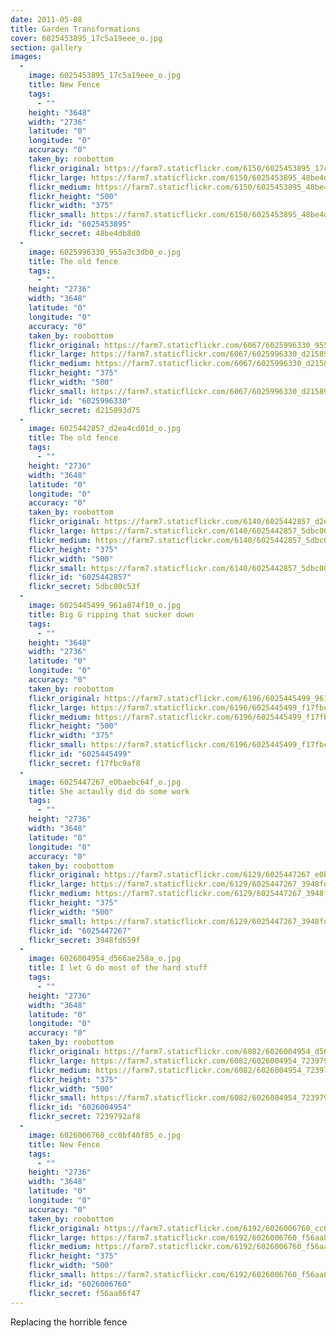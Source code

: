 ```yaml
---
date: 2011-05-08
title: Garden Transformations
cover: 6025453895_17c5a19eee_o.jpg
section: gallery
images:
  - 
    image: 6025453895_17c5a19eee_o.jpg
    title: New Fence
    tags:
      - ""
    height: "3648"
    width: "2736"
    latitude: "0"
    longitude: "0"
    accuracy: "0"
    taken_by: roobottom
    flickr_original: https://farm7.staticflickr.com/6150/6025453895_17c5a19eee_o.jpg
    flickr_large: https://farm7.staticflickr.com/6150/6025453895_48be4db8d0_b.jpg
    flickr_medium: https://farm7.staticflickr.com/6150/6025453895_48be4db8d0.jpg
    flickr_height: "500"
    flickr_width: "375"
    flickr_small: https://farm7.staticflickr.com/6150/6025453895_48be4db8d0_m.jpg
    flickr_id: "6025453895"
    flickr_secret: 48be4db8d0
  - 
    image: 6025996330_955a3c3db0_o.jpg
    title: The old fence
    tags:
      - ""
    height: "2736"
    width: "3648"
    latitude: "0"
    longitude: "0"
    accuracy: "0"
    taken_by: roobottom
    flickr_original: https://farm7.staticflickr.com/6067/6025996330_955a3c3db0_o.jpg
    flickr_large: https://farm7.staticflickr.com/6067/6025996330_d215893d75_b.jpg
    flickr_medium: https://farm7.staticflickr.com/6067/6025996330_d215893d75.jpg
    flickr_height: "375"
    flickr_width: "500"
    flickr_small: https://farm7.staticflickr.com/6067/6025996330_d215893d75_m.jpg
    flickr_id: "6025996330"
    flickr_secret: d215893d75
  - 
    image: 6025442857_d2ea4cd01d_o.jpg
    title: The old fence
    tags:
      - ""
    height: "2736"
    width: "3648"
    latitude: "0"
    longitude: "0"
    accuracy: "0"
    taken_by: roobottom
    flickr_original: https://farm7.staticflickr.com/6140/6025442857_d2ea4cd01d_o.jpg
    flickr_large: https://farm7.staticflickr.com/6140/6025442857_5dbc00c53f_b.jpg
    flickr_medium: https://farm7.staticflickr.com/6140/6025442857_5dbc00c53f.jpg
    flickr_height: "375"
    flickr_width: "500"
    flickr_small: https://farm7.staticflickr.com/6140/6025442857_5dbc00c53f_m.jpg
    flickr_id: "6025442857"
    flickr_secret: 5dbc00c53f
  - 
    image: 6025445499_961a874f10_o.jpg
    title: Big G ripping that sucker down
    tags:
      - ""
    height: "3648"
    width: "2736"
    latitude: "0"
    longitude: "0"
    accuracy: "0"
    taken_by: roobottom
    flickr_original: https://farm7.staticflickr.com/6196/6025445499_961a874f10_o.jpg
    flickr_large: https://farm7.staticflickr.com/6196/6025445499_f17fbc9af8_b.jpg
    flickr_medium: https://farm7.staticflickr.com/6196/6025445499_f17fbc9af8.jpg
    flickr_height: "500"
    flickr_width: "375"
    flickr_small: https://farm7.staticflickr.com/6196/6025445499_f17fbc9af8_m.jpg
    flickr_id: "6025445499"
    flickr_secret: f17fbc9af8
  - 
    image: 6025447267_e0baebc64f_o.jpg
    title: She actaully did do some work
    tags:
      - ""
    height: "2736"
    width: "3648"
    latitude: "0"
    longitude: "0"
    accuracy: "0"
    taken_by: roobottom
    flickr_original: https://farm7.staticflickr.com/6129/6025447267_e0baebc64f_o.jpg
    flickr_large: https://farm7.staticflickr.com/6129/6025447267_3948fd659f_b.jpg
    flickr_medium: https://farm7.staticflickr.com/6129/6025447267_3948fd659f.jpg
    flickr_height: "375"
    flickr_width: "500"
    flickr_small: https://farm7.staticflickr.com/6129/6025447267_3948fd659f_m.jpg
    flickr_id: "6025447267"
    flickr_secret: 3948fd659f
  - 
    image: 6026004954_d566ae258a_o.jpg
    title: I let G do most of the hard stuff
    tags:
      - ""
    height: "2736"
    width: "3648"
    latitude: "0"
    longitude: "0"
    accuracy: "0"
    taken_by: roobottom
    flickr_original: https://farm7.staticflickr.com/6082/6026004954_d566ae258a_o.jpg
    flickr_large: https://farm7.staticflickr.com/6082/6026004954_7239792af8_b.jpg
    flickr_medium: https://farm7.staticflickr.com/6082/6026004954_7239792af8.jpg
    flickr_height: "375"
    flickr_width: "500"
    flickr_small: https://farm7.staticflickr.com/6082/6026004954_7239792af8_m.jpg
    flickr_id: "6026004954"
    flickr_secret: 7239792af8
  - 
    image: 6026006760_cc0bf40f85_o.jpg
    title: New Fence
    tags:
      - ""
    height: "2736"
    width: "3648"
    latitude: "0"
    longitude: "0"
    accuracy: "0"
    taken_by: roobottom
    flickr_original: https://farm7.staticflickr.com/6192/6026006760_cc0bf40f85_o.jpg
    flickr_large: https://farm7.staticflickr.com/6192/6026006760_f56aa86f47_b.jpg
    flickr_medium: https://farm7.staticflickr.com/6192/6026006760_f56aa86f47.jpg
    flickr_height: "375"
    flickr_width: "500"
    flickr_small: https://farm7.staticflickr.com/6192/6026006760_f56aa86f47_m.jpg
    flickr_id: "6026006760"
    flickr_secret: f56aa86f47
---
```

Replacing the horrible fence